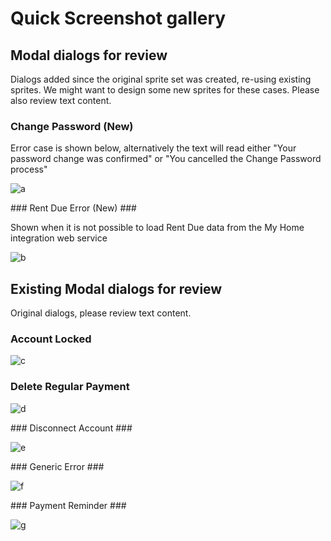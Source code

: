 # Quick Screenshot gallery #

## Modal dialogs for review ##

Dialogs added since the original sprite set was created, re-using existing sprites. We might want to design some new sprites for these cases. Please also review text content.

### Change Password (New) ###

Error case is shown below, alternatively the text will read either "Your password change was confirmed" or "You cancelled the Change Password process"

![a](https://nickplennox.github.io/assets/modals/286px/change-password.jpg)

### Rent Due Error (New) ###

Shown when it is not possible to load Rent Due data from the My Home integration web service

![b](https://nickplennox.github.io/assets/modals/286px/api-down-2.jpg)

## Existing Modal dialogs for review ##

Original dialogs, please review text content.

### Account Locked ###

![c](https://nickplennox.github.io/assets/modals/286px/account-locked-2.jpg)

### Delete Regular Payment ###

![d](https://nickplennox.github.io/assets/modals/286px/delete-regular-payment.jpg)

### Disconnect Account ###

![e](https://nickplennox.github.io/assets/modals/286px/disconnect-2.jpg)

### Generic Error ###

![f](https://nickplennox.github.io/assets/modals/286px/generic-error.jpg)

### Payment Reminder ###

![g](https://nickplennox.github.io/assets/modals/286px/payment-reminder.jpg)
